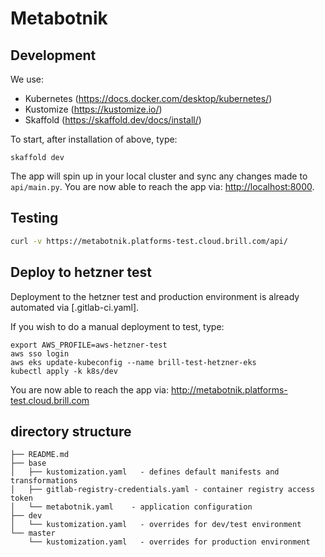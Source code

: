 # Metabotnik

## Development

We use:

- Kubernetes (<https://docs.docker.com/desktop/kubernetes/>)
- Kustomize (<https://kustomize.io/>)
- Skaffold (<https://skaffold.dev/docs/install/>)

To start, after installation of above, type:

```
skaffold dev
```

The app will spin up in your local cluster and sync any changes made to `api/main.py`. You are now able to reach the app via: <http://localhost:8000>.

## Testing

```bash
curl -v https://metabotnik.platforms-test.cloud.brill.com/api/
```

## Deploy to hetzner test

Deployment to the hetzner test and production environment is already automated via [.gitlab-ci.yaml].

If you wish to do a manual deployment to test, type:

```
export AWS_PROFILE=aws-hetzner-test
aws sso login
aws eks update-kubeconfig --name brill-test-hetzner-eks
kubectl apply -k k8s/dev
```

You are now able to reach the app via: <http://metabotnik.platforms-test.cloud.brill.com>

## directory structure

```
├── README.md
├── base
│   ├── kustomization.yaml   - defines default manifests and transformations
│   ├── gitlab-registry-credentials.yaml - container registry access token
│   └── metabotnik.yaml    - application configuration
├── dev
│   └── kustomization.yaml   - overrides for dev/test environment
└── master
    └── kustomization.yaml   - overrides for production environment
```
